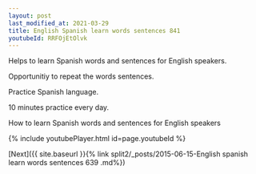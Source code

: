 ```yaml
---
layout: post
last_modified_at: 2021-03-29
title: English Spanish learn words sentences 841 
youtubeId: RRFOjEtOlvk
---
```

 
 
Helps to learn Spanish words and sentences for English speakers.

Opportunitiy to repeat the words sentences. 

Practice Spanish language. 
 
10 minutes practice every day. 
 
How to learn Spanish words and sentences for English speakers 
 
{% include youtubePlayer.html id=page.youtubeId %}
 
 
[Next]({{ site.baseurl }}{% link  split2/_posts/2015-06-15-English spanish learn words sentences 639 .md%})
 
